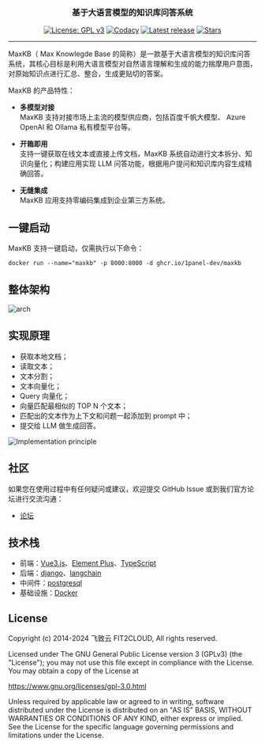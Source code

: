 <p align="center"></p>
        <h3 align="center">基于大语言模型的知识库问答系统</h3>
        <p align="center">
          <a href="https://www.gnu.org/licenses/old-licenses/gpl-3.0"><img src="https://img.shields.io/github/license/1Panel-dev/maxkb?color=%231890FF" alt="License: GPL v3"></a>
          <a href="https://app.codacy.com/gh/1Panel-dev/maxkb?utm_source=github.com&utm_medium=referral&utm_content=1Panel-dev/maxkb&utm_campaign=Badge_Grade_Dashboard"><img src="https://app.codacy.com/project/badge/Grade/da67574fd82b473992781d1386b937ef" alt="Codacy"></a>
          <a href="https://github.com/1Panel-dev/maxkb/releases/latest"><img src="https://img.shields.io/github/v/release/1Panel-dev/maxkb" alt="Latest release"></a>
          <a href="https://github.com/1Panel-dev/maxkb"><img src="https://img.shields.io/github/stars/1Panel-dev/maxkb?color=%231890FF&style=flat-square" alt="Stars"></a>
        
</p>
<hr/>


MaxKB（ Max Knowlegde Base 的简称）是一款基于大语言模型的知识库问答系统，其核心目标是利用大语言模型对自然语言理解和生成的能力揣摩用户意图，对原始知识点进行汇总、整合，生成更贴切的答案。   

MaxKB 的产品特性：
- **多模型对接**  
MaxKB 支持对接市场上主流的模型供应商，包括百度千帆大模型、 Azure OpenAI 和 Ollama 私有模型平台等。

- **开箱即用**    
支持一键获取在线文本或直接上传文档，MaxKB 系统自动进行文本拆分、知识向量化；构建应用实现 LLM 问答功能，根据用户提问和知识库内容生成精确回答。

- **无缝集成**    
MaxKB 应用支持零编码集成到企业第三方系统。

## 一键启动

MaxKB 支持一键启动，仅需执行以下命令：
```
docker run --name="maxkb" -p 8000:8000 -d ghcr.io/1panel-dev/maxkb
```

## 整体架构
![arch](https://github.com/1Panel-dev/maxkb/assets/52996290/ca786342-8a0a-4921-b847-a96fff9a3e09)

## 实现原理

- 获取本地文档；
- 读取文本；
- 文本分割；
- 文本向量化；
- Query 向量化；
- 向量匹配最相似的 TOP N 个文本；
- 匹配出的文本作为上下文和问题一起添加到 prompt 中；
- 提交给 LLM 做生成回答。

![Implementation principle](https://github.com/1Panel-dev/maxkb/assets/52996290/51956c12-1396-4625-8b29-005ac60ca11d)



## 社区

如果您在使用过程中有任何疑问或建议，欢迎提交 GitHub Issue 或到我们官方论坛进行交流沟通：

-   [论坛](https://bbs.fit2cloud.com/)

## 技术栈

-   前端：[Vue3.js](https://cn.vuejs.org/)、[Element Plus](https://element-plus.org/zh-CN/)、[TypeScript](https://www.tslang.cn/)
-   后端：[django](https://www.djangoproject.com/)、[langchain](https://www.langchain.com/)
-   中间件：[postgresql](https://www.postgresql.org/)  
-   基础设施：[Docker](https://www.docker.com/)



## License

Copyright (c) 2014-2024 飞致云 FIT2CLOUD, All rights reserved.

Licensed under The GNU General Public License version 3 (GPLv3)  (the "License"); you may not use this file except in compliance with the License. You may obtain a copy of the License at

<https://www.gnu.org/licenses/gpl-3.0.html>

Unless required by applicable law or agreed to in writing, software distributed under the License is distributed on an "AS IS" BASIS, WITHOUT WARRANTIES OR CONDITIONS OF ANY KIND, either express or implied. See the License for the specific language governing permissions and limitations under the License.

